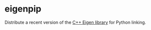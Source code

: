 # eigenpip
Distribute a recent version of the [C++ Eigen library](http://eigen.tuxfamily.org/) for Python linking.
